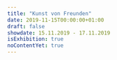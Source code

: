 ```yaml
---
title: "Kunst von Freunden"
date: 2019-11-15T00:00:00+01:00
draft: false
showdate: 15.11.2019 - 17.11.2019
isExhibition: true
noContentYet: true
---
```

